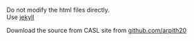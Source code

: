 Do not modify the html files directly.   
Use [jekyll](http://jekyllrb.com/)  

Download the source from CASL site from [github.com/arpith20](https://github.com/arpith20/IISc_CASL)   